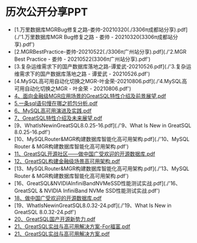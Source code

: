 # 历次公开分享PPT

- [1.万里数据库MGRBug修复之路-娄帅-20210320(./3306π成都站分享).pdf](./'1.万里数据库MGR Bug修复之路 - 娄帅 - 20210320(3306π成都站分享).pdf')
- [2.MGRBestPractice-娄帅-20210522(./3306π广州站分享).pdf](./'2.MGR Best Practice - 娄帅 - 20210522(3306π广州站分享).pdf')
- [3.复杂运维需求下的国产数据库落地之路-谭爱武-20210526.pdf](./'3.复杂运维需求下的国产数据库落地之路 - 谭爱武 - 20210526.pdf')
- [4.MySQL高可用自动化切换之MGR-叶金荣-20210806.pdf](./'4.MySQL高可用自动化切换之MGR - 叶金荣 - 20210806.pdf')
- [4、面向金融级MGR应用场景的GreatSQL特性介绍及前景展望.pdf](./'4、面向金融级MGR应用场景的GreatSQL特性介绍及前景展望.pdf')
- [5.一条sql语句慢在哪之抓包分析.pdf](./5.一条sql语句慢在哪之抓包分析.pdf)
- [6、MySQL高可用演进及实践.pdf](./6、MySQL高可用演进及实践.pdf)
- [7、GreatSQL特性介绍及未来展望.pdf](./7、GreatSQL特性介绍及未来展望.pdf)
- [9、WhatIsNewinGreatSQL8.0.25-16.pdf](./'9、What Is New in GreatSQL 8.0.25-16.pdf')
- [10、MySQLRouter&MGR构建数据库智能化高可用架构.pdf](./'10、MySQL Router & MGR构建数据库智能化高可用架构.pdf')
- [11、GreatSQL开源社区——做中国广受欢迎的开源数据库.pdf](./11、GreatSQL开源社区——做中国广受欢迎的开源数据库.pdf)
- [12、GreatSQL构建金融级场景高可用架构.pdf](./12、GreatSQL构建金融级场景高可用架构.pdf)
- [13、MySQLRouter&MGR构建数据库智能化高可用架构.pdf](./'13、MySQL Router & MGR构建数据库智能化高可用架构.pdf')
- [16、GreatSQL&NVIDIAInfiniBandNVMeSSD性能测试实战.pdf](./'16、GreatSQL & NVIDIA InfiniBand NVMe SSD性能测试实战.pdf')
- [18、做中国广受欢迎的开源数据库.pdf](./18、做中国广受欢迎的开源数据库.pdf)
- [19、WhatIsNewinGreatSQL8.0.32-24.pdf](./'19、What Is New in GreatSQL 8.0.32-24.pdf')
- [20、GreatSQL国产开源新势力.pdf](./20、GreatSQL国产开源新势力.pdf)
- [21、GreatSQL实战与高可用解决方案-For福富.pdf](./21、GreatSQL实战与高可用解决方案-For福富.pdf)
- [21、GreatSQL实战与高可用解决方案.pdf](./21、GreatSQL实战与高可用解决方案.pdf)
